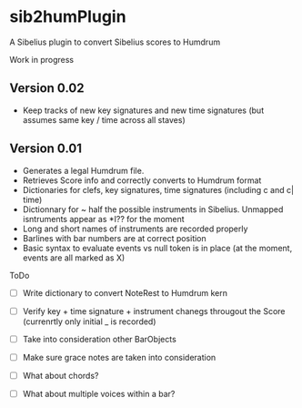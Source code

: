 # sib2humPlugin
A Sibelius plugin to convert Sibelius scores to Humdrum

Work in progress

## Version 0.02

* Keep tracks of new key signatures and new time signatures (but assumes same key / time across all staves)

## Version 0.01

 * Generates a legal Humdrum file.
 * Retrieves Score info and correctly converts to Humdrum format
 * Dictionaries for clefs, key signatures, time signatures (including c and c| time)
 * Dictionnary for ~ half the possible instruments in Sibelius. Unmapped isntruments appear as \*I?? for the moment
 * Long and short names of instruments are recorded properly
 * Barlines with bar numbers are at correct position
 * Basic syntax to evaluate events vs null token is in place (at the moment, events are all marked as X)

ToDo
- [ ] Write dictionary to convert NoteRest to Humdrum kern
- [ ] Verify key + time signature + instrument chanegs througout the Score (currenrtly only initial _ is recorded)
- [ ] Take into consideration other BarObjects
- [ ] Make sure grace notes are taken into consideration
- [ ] What about chords?
- [ ] What about multiple voices within a bar?

